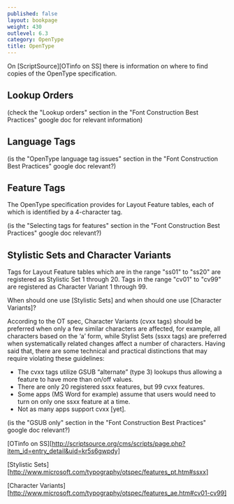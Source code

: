 ```yaml
---
published: false
layout: bookpage
weight: 430
outlevel: 6.3
category: OpenType
title: OpenType
---
```

On [ScriptSource][OTinfo on SS] there is information on where to find copies of the OpenType specification.

## Lookup Orders

(check the "Lookup orders" section in the "Font Construction Best Practices" google doc for relevant information)

## Language Tags

(is the "OpenType language tag issues" section in the "Font Construction Best Practices" google doc relevant?)

## Feature Tags

The OpenType specification provides for Layout Feature tables, each of which is identified by a 4-character tag.

(is the "Selecting tags for features" section in the "Font Construction Best Practices" google doc relevant?)

## Stylistic Sets and Character Variants

Tags for Layout Feature tables which are in the range "ss01" to "ss20" are registered as Stylistic Set 1 through 20. Tags in the range "cv01" to "cv99" are registered as Character Variant 1 through 99.

When should one use [Stylistic Sets] and when should one use [Character Variants]?

According to the OT spec, Character Variants (cvxx tags) should be preferred when only a few similar characters are affected, for example, all characters based on the ‘a’ form, while Stylist Sets (ssxx tags) are preferred when systematically related changes affect a number of characters. Having said that, there are some technical and practical distinctions that may require violating these guidelines:

- The cvxx tags utilize GSUB “alternate” (type 3) lookups thus allowing a feature to have more than on/off values.
- There are only 20 registered ssxx features, but 99 cvxx features.
- Some apps (MS Word for example) assume that users would need to turn on only one ssxx feature at a time.
- Not as many apps support cvxx [yet].

(is the "GSUB only" section in the "Font Construction Best Practices" google doc relevant?)


[OTinfo on SS][http://scriptsource.org/cms/scripts/page.php?item_id=entry_detail&uid=kr5s6gwpdy]

[Stylistic Sets][http://www.microsoft.com/typography/otspec/features_pt.htm#ssxx]

[Character Variants][http://www.microsoft.com/typography/otspec/features_ae.htm#cv01-cv99]
